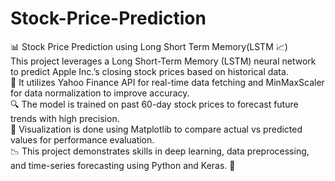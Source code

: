 # Stock-Price-Prediction

📊 Stock Price Prediction using Long Short Term Memory(LSTM 📈)<br>
This project leverages a Long Short-Term Memory (LSTM) neural network to predict Apple Inc.’s closing stock prices based on historical data.<br> 🧠 It utilizes Yahoo Finance API for real-time data fetching and MinMaxScaler for data normalization to improve accuracy.<br> 🔍 The model is trained on past 60-day stock prices to forecast future trends with high precision.<br> 📅 Visualization is done using Matplotlib to compare actual vs predicted values for performance evaluation.<br> 📉 This project demonstrates skills in deep learning, data preprocessing, and time-series forecasting using Python and Keras. 🚀
